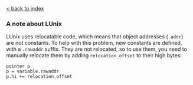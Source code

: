 [< back to index](../index.md)

### A note about LUnix

LUnix uses relocatable code, which means that object addresses (`.addr`) are not constants. 
To help with this problem, new constants are defined, with a `.rawaddr` suffix. 
They are not relocated, so to use them, you need to manually relocate them 
by adding `relocation_offset` to their high bytes:

    pointer p
    p = variable.rawaddr
    p.hi += relocation_offset
